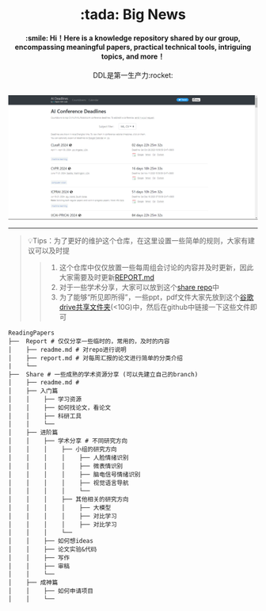 
<h1 align="center"> :tada: Big News </h1>

<h4 align="center"> :smile: Hi！Here is a knowledge repository shared by our group, encompassing meaningful papers, practical technical tools, intriguing topics, and more！ </h4>

<div style="text-align: center;"> DDL是第一生产力:rocket:  </div>

<br>


[![img.png](Images/DDL.png)](https://aideadlin.es/?sub=CV,ML)   

***


> 💡Tips：为了更好的维护这个仓库，在这里设置一些简单的规则，大家有建议可以及时提
> 
> > 1. 这个仓库中仅仅放置一些每周组会讨论的内容并及时更新，因此大家需要及时更新[REPORT.md](REPORT.md)
> > 2. 对于一些学术分享，大家可以放到这个[share repo](https://github.com/ReadingPapers/Share)中
> > 3. 为了能够“所见即所得”，一些ppt，pdf文件大家先放到这个[谷歌drive共享文件夹](https://drive.google.com/drive/folders/1n6cK69oLMHE6Dw4b-_EWb6DZGJZK02GY?usp=sharing)(<10G)中，然后在github中链接一下这些文件即可
> > 



```
ReadingPapers
├──  Report # 仅仅分享一些临时的，常用的，及时的内容
│    ├── readme.md # 对repo进行说明
│    ├── report.md # 对每周汇报的论文进行简单的分类介绍
|    └── 
├──  Share # 一些成熟的学术资源分享 (可以先建立自己的branch)
│    ├── readme.md # 
│    ├── 入门篇
│    │    ├── 学习资源
│    │    ├── 如何找论文，看论文
│    │    ├── 科研工具
│    │    └── 
│    ├── 进阶篇
│    │    ├── 学术分享 # 不同研究方向
│    │    │    ├── 小组的研究方向
│    │    │    │    ├── 人脸情绪识别
│    │    │    │    ├── 微表情识别
│    │    │    │    ├── 脑电信号情绪识别
│    │    │    │    ├── 视觉语言导航
│    │    │    │    └──
│    │    │    ├── 其他相关的研究方向
│    │    │    │    ├── 大模型
│    │    │    │    ├── 对比学习
│    │    │    │    ├── 对比学习
│    │    │    └── 
│    │    ├── 如何想ideas 
│    │    ├── 论文实验&代码 
│    │    ├── 写作 
│    │    ├── 审稿
│    │    └── 
│    ├── 成神篇
│    │    ├── 如何申请项目 
│    │    └── 

```